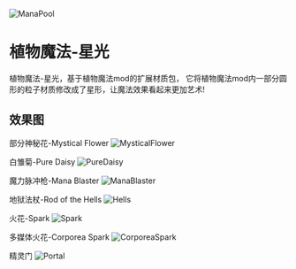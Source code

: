 ![ManaPool](https://raw.githubusercontent.com/YfabgzHui/Minecraft-Botania-Starlight/main/Rendering/%E9%AD%94%E5%8A%9B%E6%B1%A0-ManaPool.jpg)

# 植物魔法-星光
植物魔法-星光，基于植物魔法mod的扩展材质包，
它将植物魔法mod内一部分圆形的粒子材质修改成了星形，让魔法效果看起来更加艺术!

## 效果图
部分神秘花-Mystical Flower
![MysticalFlower](https://raw.githubusercontent.com/YfabgzHui/Minecraft-Botania-Starlight/main/Rendering/%E9%83%A8%E5%88%86%E7%A5%9E%E7%A7%98%E8%8A%B1-MysticalFlower.jpg)

白雏菊-Pure Daisy
![PureDaisy](https://raw.githubusercontent.com/YfabgzHui/Minecraft-Botania-Starlight/main/Rendering/%E7%99%BD%E8%8F%8A-PureDaisy.jpg)

魔力脉冲枪-Mana Blaster
![ManaBlaster](https://raw.githubusercontent.com/YfabgzHui/Minecraft-Botania-Starlight/main/Rendering/%E9%AD%94%E5%8A%9B%E8%84%89%E5%86%B2%E6%9E%AA-ManaBlaster.jpg)

地狱法杖-Rod of the Hells
![Hells](https://raw.githubusercontent.com/YfabgzHui/Minecraft-Botania-Starlight/main/Rendering/%E5%9C%B0%E7%8B%B1%E6%B3%95%E6%9D%96-Hells.jpg)

火花-Spark
![Spark](https://raw.githubusercontent.com/YfabgzHui/Minecraft-Botania-Starlight/main/Rendering/%E7%81%AB%E8%8A%B1-Spark.png)

多媒体火花-Corporea Spark
![CorporeaSpark](https://raw.githubusercontent.com/YfabgzHui/Minecraft-Botania-Starlight/main/Rendering/%E5%A4%9A%E5%AA%92%E4%BD%93%E7%81%AB%E8%8A%B1-CorporeaSpark.png)

精灵门
![Portal](https://raw.githubusercontent.com/YfabgzHui/Minecraft-Botania-Starlight/main/Rendering/%E7%B2%BE%E7%81%B5%E9%97%A8-Portal.jpg)
